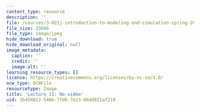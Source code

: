 ```yaml
---
content_type: resource
description: ''
file: /courses/3-021j-introduction-to-modeling-and-simulation-spring-2012/3b456812548b7fd67e2366dd821af219_No-Video.jpg
file_size: 23046
file_type: image/jpeg
hide_download: true
hide_download_original: null
image_metadata:
  caption: ''
  credit: ''
  image-alt: ''
learning_resource_types: []
license: https://creativecommons.org/licenses/by-nc-sa/4.0/
ocw_type: OCWFile
resourcetype: Image
title: 'Lecture 11: No video'
uid: 3b456812-548b-7fd6-7e23-66dd821af219
---
```

